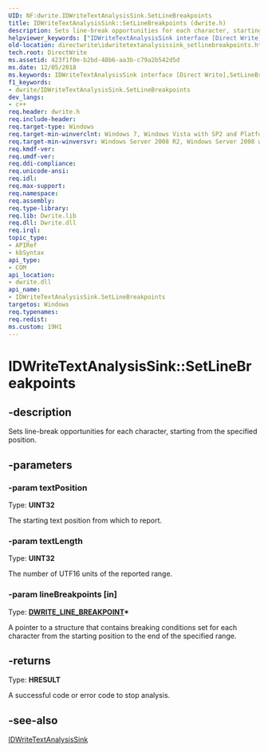 ```yaml
---
UID: NF:dwrite.IDWriteTextAnalysisSink.SetLineBreakpoints
title: IDWriteTextAnalysisSink::SetLineBreakpoints (dwrite.h)
description: Sets line-break opportunities for each character, starting from the specified position.
helpviewer_keywords: ["IDWriteTextAnalysisSink interface [Direct Write]","SetLineBreakpoints method","IDWriteTextAnalysisSink.SetLineBreakpoints","IDWriteTextAnalysisSink::SetLineBreakpoints","SetLineBreakpoints","SetLineBreakpoints method [Direct Write]","SetLineBreakpoints method [Direct Write]","IDWriteTextAnalysisSink interface","directwrite.idwritetextanalysissink_setlinebreakpoints","dwrite/IDWriteTextAnalysisSink::SetLineBreakpoints"]
old-location: directwrite\idwritetextanalysissink_setlinebreakpoints.htm
tech.root: DirectWrite
ms.assetid: 423f1f0e-b2bd-48b6-aa3b-c79a2b542d5d
ms.date: 12/05/2018
ms.keywords: IDWriteTextAnalysisSink interface [Direct Write],SetLineBreakpoints method, IDWriteTextAnalysisSink.SetLineBreakpoints, IDWriteTextAnalysisSink::SetLineBreakpoints, SetLineBreakpoints, SetLineBreakpoints method [Direct Write], SetLineBreakpoints method [Direct Write],IDWriteTextAnalysisSink interface, directwrite.idwritetextanalysissink_setlinebreakpoints, dwrite/IDWriteTextAnalysisSink::SetLineBreakpoints
f1_keywords:
- dwrite/IDWriteTextAnalysisSink.SetLineBreakpoints
dev_langs:
- c++
req.header: dwrite.h
req.include-header: 
req.target-type: Windows
req.target-min-winverclnt: Windows 7, Windows Vista with SP2 and Platform Update for Windows Vista [desktop apps \| UWP apps]
req.target-min-winversvr: Windows Server 2008 R2, Windows Server 2008 with SP2 and Platform Update for Windows Server 2008 [desktop apps \| UWP apps]
req.kmdf-ver: 
req.umdf-ver: 
req.ddi-compliance: 
req.unicode-ansi: 
req.idl: 
req.max-support: 
req.namespace: 
req.assembly: 
req.type-library: 
req.lib: Dwrite.lib
req.dll: Dwrite.dll
req.irql: 
topic_type:
- APIRef
- kbSyntax
api_type:
- COM
api_location:
- dwrite.dll
api_name:
- IDWriteTextAnalysisSink.SetLineBreakpoints
targetos: Windows
req.typenames: 
req.redist: 
ms.custom: 19H1
---
```


# IDWriteTextAnalysisSink::SetLineBreakpoints


## -description


Sets line-break opportunities for each character, starting from the specified position.


## -parameters




### -param textPosition

Type: <b>UINT32</b>

The starting text position from which to report.


### -param textLength

Type: <b>UINT32</b>

The number of UTF16 units of the reported range.


### -param lineBreakpoints [in]

Type: <b><a href="/windows/win32/api/dwrite/ns-dwrite-dwrite_line_breakpoint">DWRITE_LINE_BREAKPOINT</a>*</b>

A pointer to a structure that contains breaking conditions set for each character from the starting position to the end of the specified range.


## -returns



Type: <b>HRESULT</b>

A successful code or error code to stop analysis.




## -see-also




<a href="/windows/win32/api/dwrite/nn-dwrite-idwritetextanalysissink">IDWriteTextAnalysisSink</a>
 

 

